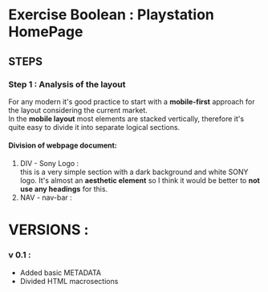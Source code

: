 # Exercise Boolean : Playstation HomePage

## STEPS

### Step 1 : Analysis of the layout

For any modern it's good practice to start with a **mobile-first** approach for the layout considering the current market.  
In the **mobile layout** most elements are stacked vertically, therefore it's quite easy to divide it into separate logical sections. 

#### Division of webpage document: 

1. DIV - Sony Logo :  
    this is a very simple section with a dark background and white SONY logo. It's almost an **aesthetic element** so I think it would be better to **not use any headings** for this.  
2. NAV - nav-bar :
    

# VERSIONS : 

### v 0.1 : 

- Added basic METADATA
- Divided HTML macrosections
